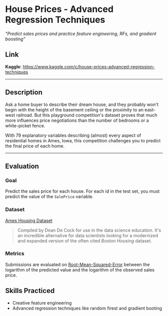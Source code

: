 # House Prices - Advanced Regression Techniques
*"Predict sales prices and practice feature engineering, RFs, and gradient boosting"*

## Link
**Kaggle**: https://www.kaggle.com/c/house-prices-advanced-regression-techniques

---

## Description
Ask a home buyer to describe their dream house, and they probably won't begin with the height of the basement ceiling or the proximity to an east-west railroad. But this playground competition's dataset proves that much more influences price negotiations than the number of bedrooms or a white-picket fence.

With 79 explanatory variables describing (almost) every aspect of residential homes in Ames, Iowa, this competition challenges you to predict the final price of each home.

---

## Evaluation 

### Goal 
Predict the sales price for each house. For each id in the test set, you must predict the value of the `SalePrice` variable.

### Dataset
[Ames Housing Dataset](http://jse.amstat.org/v19n3/decock.pdf)
> Compiled by Dean De Cock for use in the data science education. It's an incredible alternative for data scientists looking for a modernized and expanded version of the often cited *Boston Housing* dataset.

### Metrics
Submissions are evaluated on [Root-Mean-Squared-Error](https://en.wikipedia.org/wiki/Root-mean-square_deviation) between the logarithm of the predicted value and the logarithm of the observed sales price.

## Skills Practiced 
- Creative feature engineering
- Advanced regression techniques like random firest and gradient booting